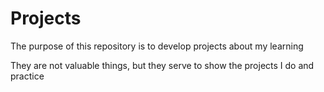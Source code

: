 # Projects

The purpose of this repository is to develop projects about my learning

They are not valuable things, but they serve to show the projects I do and practice